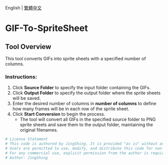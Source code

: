English | [繁體中文](README_TCH.md)
# GIF-To-SpriteSheet
## Tool Overview
This tool converts GIFs into sprite sheets with a specified number of columns.

### Instructions:
1. Click **Source Folder** to specify the input folder containing the GIFs.
2. Click **Output Folder** to specify the output folder where the sprite sheets will be saved.
3. Enter the desired number of columns in **number of columns** to define how many frames will be in each row of the sprite sheet.
4. Click **Start Conversion** to begin the process.
   * The tool will convert all GIFs in the specified source folder to PNG sprite sheets and save them to the output folder, maintaining the original filenames.

```py
# License Statement
# This code is authored by JingShing. It is provided "as is" without any warranties or guarantees of any kind.
# Users are permitted to use, modify, and distribute this code for non-commercial and educational purposes.
# For any commercial use, explicit permission from the author is required.
# Author: JingShing
```
